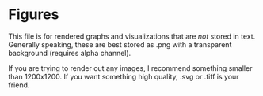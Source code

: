 # Figures

This file is for rendered graphs and visualizations that are *not* stored in text. Generally speaking, these are best stored as .png with a transparent background (requires alpha channel).

If you are trying to render out any images, I recommend something smaller than 1200x1200. If you want something high quality, .svg or .tiff is your friend.